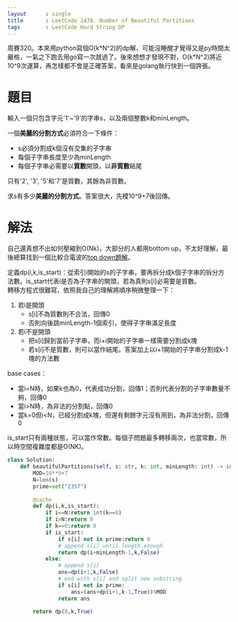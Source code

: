 ```yaml
--- 
layout      : single
title       : LeetCode 2478. Number of Beautiful Partitions
tags        : LeetCode Hard String DP
---
```

周賽320。本來用python寫個O(k\*N^2)的dp解，可能沒睡醒才覺得又是py時間太嚴格，一氣之下跑去用go寫一次就過了。後來想想才發現不對，O(k\*N^2)將近10^9次運算，再怎樣都不會是正確答案，看來是golang執行快到一個誇張。  

# 題目
輸入一個只包含字元'1'\~'9'的字串s，以及兩個整數k和minLength。  

一個**美麗的分割方式**必須符合一下條件：  
- s必須分割成k個沒有交集的子字串  
- 每個子字串長度至少為minLength  
- 每個子字串必需要以**質數**開頭，以**非質數**結尾  

只有'2', '3', '5'和'7'是質數，其餘為非質數。  

求s有多少**美麗的分割方式**。答案很大，先模10^9+7後回傳。  

# 解法
自己還真想不出如何壓縮到O(Nk)，大部分的人都用bottom up，不太好理解，最後總算找到一個比較合電波的[top down題解](https://leetcode.com/problems/number-of-beautiful-partitions/discuss/2833126/C%2B%2B-Python-Short-DP-explained)。  

定義dp(i,k,is_start)：從索引i開始的s的子字串，要再拆分成k個子字串的拆分方法數。is_start代表i是否為子字串的開頭，若為真則s[i]必需要是質數。  
轉移方程式很難寫，依照我自己的理解將順序稍微整理一下：  
1. 若i是開頭
    - s[i]不為質數則不合法，回傳0  
    - 否則向後跳minLength-1個索引，使得子字串滿足長度  
2. 若i不是開頭  
    - 把s[i]歸到當前子字串，而i+i開始的子字串一樣需要分割成k塊  
    - 若s[i]不是質數，則可以當作結尾。答案加上以i+1開始的子字串分割成k-1塊的方法數  

base cases：  
- 當i=N時，如果k也為0，代表成功分割，回傳1；否則代表分割的子字串數量不夠，回傳0  
- 當i>N時，為非法的分割點，回傳0  
- 當k=0但i<N，已經分割成k塊，但還有剩餘字元沒有用到，為非法分割，回傳0  

is_start只有兩種狀態，可以當作常數。每個子問題最多轉移兩次，也當常數，所以時空間複雜度都是O(NK)。  

```python
class Solution:
    def beautifulPartitions(self, s: str, k: int, minLength: int) -> int:
        MOD=10**9+7
        N=len(s)
        prime=set("2357")
        
        @cache
        def dp(i,k,is_start):
            if i==N:return int(k==0)
            if i>N:return 0
            if k==0:return 0
            if is_start:
                if s[i] not in prime:return 0
                # append s[i] until length enough
                return dp(i+minLength-1,k,False)
            else:
                # append s[i]
                ans=dp(i+1,k,False)
                # end with s[i] and split new substring
                if s[i] not in prime:
                    ans=(ans+dp(i+1,k-1,True))%MOD
                return ans
        
        return dp(0,k,True)
```
